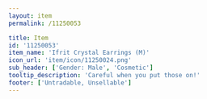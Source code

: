 ```yaml
---
layout: item
permalink: /11250053

title: Item
id: '11250053'
item_name: 'Ifrit Crystal Earrings (M)'
icon_url: 'item/icon/11250024.png'
sub_header: ['Gender: Male', 'Cosmetic']
tooltip_description: 'Careful when you put those on!'
footer: ['Untradable, Unsellable']
---
```

